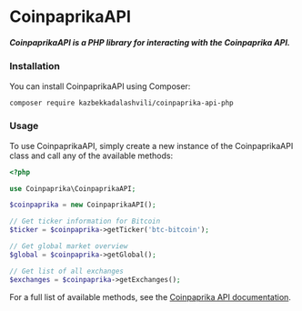 # CoinpaprikaAPI

##### _CoinpaprikaAPI is a PHP library for interacting with the Coinpaprika API._

### Installation
You can install CoinpaprikaAPI using Composer:

```bash
composer require kazbekkadalashvili/coinpaprika-api-php
```

### Usage
To use CoinpaprikaAPI, simply create a new instance of the CoinpaprikaAPI class and call any of the available methods:


```php
<?php

use Coinpaprika\CoinpaprikaAPI;

$coinpaprika = new CoinpaprikaAPI();

// Get ticker information for Bitcoin
$ticker = $coinpaprika->getTicker('btc-bitcoin');

// Get global market overview
$global = $coinpaprika->getGlobal();

// Get list of all exchanges
$exchanges = $coinpaprika->getExchanges();
```

For a full list of available methods, see the [Coinpaprika API documentation](https://api.coinpaprika.com/).